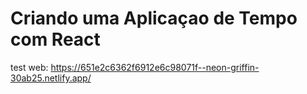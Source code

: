 # Criando uma Aplicaçao de Tempo com React

test web: https://651e2c6362f6912e6c98071f--neon-griffin-30ab25.netlify.app/
